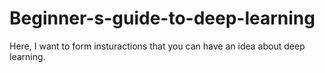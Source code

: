 # Beginner-s-guide-to-deep-learning
Here,  I want to form insturactions that you can have an idea about deep learning. 
